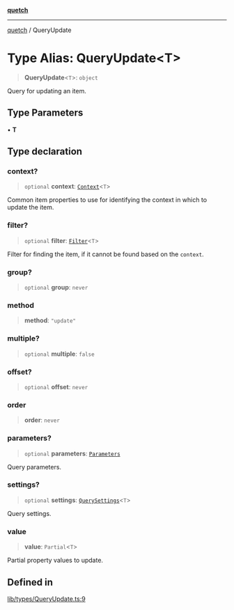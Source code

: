 [**quetch**](../README.md)

***

[quetch](../README.md) / QueryUpdate

# Type Alias: QueryUpdate\<T\>

> **QueryUpdate**\<`T`\>: `object`

Query for updating an item.

## Type Parameters

• **T**

## Type declaration

### context?

> `optional` **context**: [`Context`](Context.md)\<`T`\>

Common item properties to use for identifying the context in which to update the item.

### filter?

> `optional` **filter**: [`Filter`](Filter.md)\<`T`\>

Filter for finding the item, if it cannot be found based on the `context`.

### group?

> `optional` **group**: `never`

### method

> **method**: `"update"`

### multiple?

> `optional` **multiple**: `false`

### offset?

> `optional` **offset**: `never`

### order

> **order**: `never`

### parameters?

> `optional` **parameters**: [`Parameters`](Parameters.md)

Query parameters.

### settings?

> `optional` **settings**: [`QuerySettings`](QuerySettings.md)\<`T`\>

Query settings.

### value

> **value**: `Partial`\<`T`\>

Partial property values to update.

## Defined in

[lib/types/QueryUpdate.ts:9](https://github.com/nevoland/quetch/blob/3b1cd3aac672a1a4d2ad52892d4fa09995f51627/lib/types/QueryUpdate.ts#L9)
